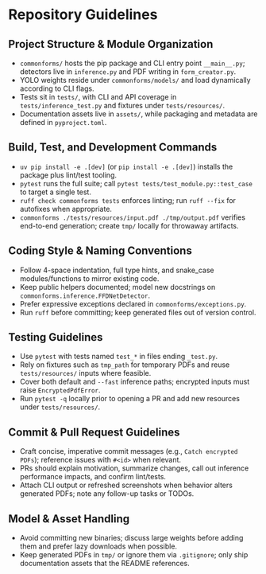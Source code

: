 # Repository Guidelines

## Project Structure & Module Organization
- `commonforms/` hosts the pip package and CLI entry point `__main__.py`; detectors live in `inference.py` and PDF writing in `form_creator.py`.
- YOLO weights reside under `commonforms/models/` and load dynamically according to CLI flags.
- Tests sit in `tests/`, with CLI and API coverage in `tests/inference_test.py` and fixtures under `tests/resources/`.
- Documentation assets live in `assets/`, while packaging and metadata are defined in `pyproject.toml`.

## Build, Test, and Development Commands
- `uv pip install -e .[dev]` (or `pip install -e .[dev]`) installs the package plus lint/test tooling.
- `pytest` runs the full suite; call `pytest tests/test_module.py::test_case` to target a single test.
- `ruff check commonforms tests` enforces linting; run `ruff --fix` for autofixes when appropriate.
- `commonforms ./tests/resources/input.pdf ./tmp/output.pdf` verifies end-to-end generation; create `tmp/` locally for throwaway artifacts.

## Coding Style & Naming Conventions
- Follow 4-space indentation, full type hints, and snake_case modules/functions to mirror existing code.
- Keep public helpers documented; model new docstrings on `commonforms.inference.FFDNetDetector`.
- Prefer expressive exceptions declared in `commonforms/exceptions.py`.
- Run `ruff` before committing; keep generated files out of version control.

## Testing Guidelines
- Use `pytest` with tests named `test_*` in files ending `_test.py`.
- Rely on fixtures such as `tmp_path` for temporary PDFs and reuse `tests/resources/` inputs where feasible.
- Cover both default and `--fast` inference paths; encrypted inputs must raise `EncryptedPdfError`.
- Run `pytest -q` locally prior to opening a PR and add new resources under `tests/resources/`.

## Commit & Pull Request Guidelines
- Craft concise, imperative commit messages (e.g., `Catch encrypted PDFs`); reference issues with `#<id>` when relevant.
- PRs should explain motivation, summarize changes, call out inference performance impacts, and confirm lint/tests.
- Attach CLI output or refreshed screenshots when behavior alters generated PDFs; note any follow-up tasks or TODOs.

## Model & Asset Handling
- Avoid committing new binaries; discuss large weights before adding them and prefer lazy downloads when possible.
- Keep generated PDFs in `tmp/` or ignore them via `.gitignore`; only ship documentation assets that the README references.
